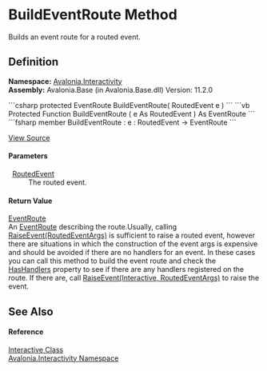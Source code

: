 # BuildEventRoute Method


Builds an event route for a routed event.



## Definition
**Namespace:** <a href="N_Avalonia_Interactivity">Avalonia.Interactivity</a>  
**Assembly:** Avalonia.Base (in Avalonia.Base.dll) Version: 11.2.0

<Tabs groupId="api-code-preview">
<TabItem value="csharp" label="C#">
```csharp
protected EventRoute BuildEventRoute(
	RoutedEvent e
)
```
</TabItem>
<TabItem value="vb" label="VB">
```vb
Protected Function BuildEventRoute ( 
	e As RoutedEvent
) As EventRoute
```
</TabItem>
<TabItem value="fsharp" label="F#">
```fsharp
member BuildEventRoute : 
        e : RoutedEvent -> EventRoute 
```
</TabItem>
</Tabs>



<a href="https://github.com/AvaloniaUI/Avalonia/tree/master/src/Avalonia.Base/Interactivity/Interactive.cs#L143" title="View the source code">View Source</a>



#### Parameters
<dl><dt>  <a href="T_Avalonia_Interactivity_RoutedEvent">RoutedEvent</a></dt><dd>The routed event.</dd></dl>

#### Return Value
<a href="T_Avalonia_Interactivity_EventRoute">EventRoute</a>  
An <a href="T_Avalonia_Interactivity_EventRoute">EventRoute</a> describing the route.Usually, calling <a href="M_Avalonia_Interactivity_Interactive_RaiseEvent">RaiseEvent(RoutedEventArgs)</a> is sufficient to raise a routed event, however there are situations in which the construction of the event args is expensive and should be avoided if there are no handlers for an event. In these cases you can call this method to build the event route and check the <a href="P_Avalonia_Interactivity_EventRoute_HasHandlers">HasHandlers</a> property to see if there are any handlers registered on the route. If there are, call <a href="M_Avalonia_Interactivity_EventRoute_RaiseEvent">RaiseEvent(Interactive, RoutedEventArgs)</a> to raise the event.

## See Also


#### Reference
<a href="T_Avalonia_Interactivity_Interactive">Interactive Class</a>  
<a href="N_Avalonia_Interactivity">Avalonia.Interactivity Namespace</a>  

